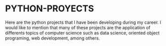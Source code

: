 # PYTHON-PROYECTS
Here are the python projects that I have been developing during my career. I would like to mention that many of these projects are the application of differents topics of computer science such as data science, oriented object programing, web development, among others. 
